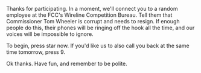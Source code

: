 Thanks for participating. In a moment, we'll connect you to a random employee at
the FCC's Wireline Competition Bureau. Tell them that Commissioner Tom
Wheeler is corrupt and needs to resign. If enough people do this, their phones
will be ringing off the hook all the time, and our voices will be impossible to
ignore.

To begin, press star now. If you'd like us to also call you back at the same
time tomorrow, press 9.

Ok thanks. Have fun, and remember to be polite.